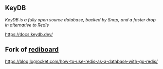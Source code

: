 ## KeyDB
*KeyDB is a fully open source database, backed by Snap, and a faster drop in alternative to Redis*

https://docs.keydb.dev/

## Fork of [rediboard](https://gitlab.com/idoko/rediboard)
https://blog.logrocket.com/how-to-use-redis-as-a-database-with-go-redis/
